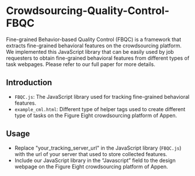 # Crowdsourcing-Quality-Control-FBQC
Fine-grained Behavior-based Quality Control (FBQC) is a framework that extracts fine-grained behavioral features on the crowdsourcing platform.
We implemented this JavaScript library that can be easily used by job requesters to obtain fine-grained behavioral features from different types of task webpages.
Please refer to our full paper for more details.


## Introduction
- `FBQC.js`: The JavaScript library used for tracking fine-grained behavioral features.
- `example_cml.html`: Different type of helper tags used to create different type of tasks on the Figure Eight crowdsourcing platform of Appen.

## Usage
- Replace "your_tracking_server_url" in the JavaScript library (`FBQC.js`) with the url of your server that used to store collected features.
- Include our JavaScript library in the “Javascript” field to the design webpage on the Figure Eight crowdsourcing platform of Appen.



